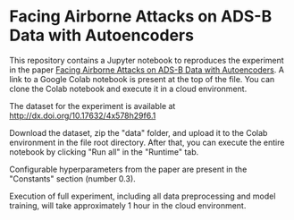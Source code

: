 # Facing Airborne Attacks on ADS-B Data with Autoencoders


This repository contains a Jupyter notebook to reproduces the experiment in the paper [Facing Airborne Attacks on ADS-B Data with Autoencoders](https://doi.org/10.1016/j.cose.2021.102405).
A link to a Google Colab notebook is present at the top of the file.
You can clone the Colab notebook and execute it in a cloud environment.

The dataset for the experiment is available at http://dx.doi.org/10.17632/4x578h29f6.1

Download the dataset, zip the "data" folder, and upload it to the Colab environment in the file root directory.
After that, you can execute the entire notebook by clicking "Run all" in the "Runtime" tab.

Configurable hyperparameters from the paper are present in the "Constants" section (number 0.3).

Execution of full experiment, including all data preprocessing and model training, will take approximately 1 hour in the cloud environment.




